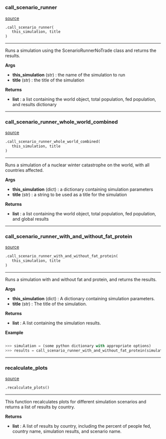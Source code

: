 #


### call_scenario_runner
[source](https://github.com/allfed/allfed-integrated-model/blob/master/src/scenarios/create_figure_2abcde.py/#L19)
```python
.call_scenario_runner(
   this_simulation, title
)
```

---
Runs a simulation using the ScenarioRunnerNoTrade class and returns the results.


**Args**

* **this_simulation** (str) : the name of the simulation to run
* **title** (str) : the title of the simulation


**Returns**

* **list**  : a list containing the world object, total population, fed population, and results dictionary


----


### call_scenario_runner_whole_world_combined
[source](https://github.com/allfed/allfed-integrated-model/blob/master/src/scenarios/create_figure_2abcde.py/#L51)
```python
.call_scenario_runner_whole_world_combined(
   this_simulation, title
)
```

---
Runs a simulation of a nuclear winter catastrophe on the world, with all countries affected.

**Args**

* **this_simulation** (dict) : a dictionary containing simulation parameters
* **title** (str) : a string to be used as a title for the simulation


**Returns**

* **list**  : a list containing the world object, total population, fed population, and global results


----


### call_scenario_runner_with_and_without_fat_protein
[source](https://github.com/allfed/allfed-integrated-model/blob/master/src/scenarios/create_figure_2abcde.py/#L94)
```python
.call_scenario_runner_with_and_without_fat_protein(
   this_simulation, title
)
```

---
Runs a simulation with and without fat and protein, and returns the results.


**Args**

* **this_simulation** (dict) : A dictionary containing simulation parameters.
* **title** (str) : The title of the simulation.


**Returns**

* **list**  : A list containing the simulation results.


**Example**


```python

>>> simulation = (some python dictionary with appropriate options)
>>> results = call_scenario_runner_with_and_without_fat_protein(simulation, "Simulation Title")
```

----


### recalculate_plots
[source](https://github.com/allfed/allfed-integrated-model/blob/master/src/scenarios/create_figure_2abcde.py/#L127)
```python
.recalculate_plots()
```

---
This function recalculates plots for different simulation scenarios and returns a list of results by country.


**Returns**

* **list**  : A list of results by country, including the percent of people fed, country name, simulation results, and scenario name.

